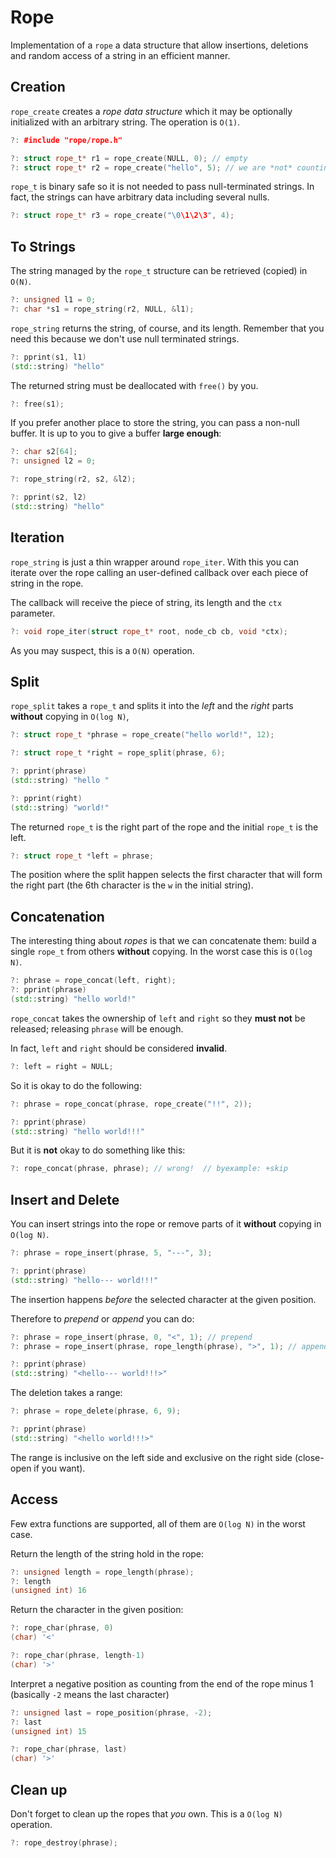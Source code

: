 # Rope

Implementation of a ``rope`` a data structure that allow insertions,
deletions and random access of a string in an efficient manner.


## Creation

`rope_create` creates a *rope data structure* which it may be optionally
initialized with an arbitrary string.
The operation is ``O(1)``.

<!--
?: .L rope/librope.so
-->

```cpp
?: #include "rope/rope.h"

?: struct rope_t* r1 = rope_create(NULL, 0); // empty
?: struct rope_t* r2 = rope_create("hello", 5); // we are *not* counting the \0
```

<!--
?: #include <string>

?: std::string pprint(const char *s, unsigned length) {
::   return std::string {s, length};
:: }

?: std::string pprint(struct rope_t *r) {
::   unsigned length = 0;
::   char *s = rope_string(r, NULL, &length);
::   auto s2 = std::string {s, length};
::   free(s);
::   return s2;
:: }
-->

`rope_t` is binary safe so it is not needed to pass null-terminated strings.
In fact, the strings can have arbitrary data including several nulls.

```cpp
?: struct rope_t* r3 = rope_create("\0\1\2\3", 4);
```

## To Strings

The string managed by the `rope_t` structure can be retrieved (copied)
in ``O(N)``.

```cpp
?: unsigned l1 = 0;
?: char *s1 = rope_string(r2, NULL, &l1);
```

`rope_string` returns the string, of course, and its length. Remember
that you need this because we don't use null terminated strings.

```cpp
?: pprint(s1, l1)
(std::string) "hello"
```

The returned string must be deallocated with `free()` by you.

```cpp
?: free(s1);
```

If you prefer another place to store the string, you can pass
a non-null buffer. It is up to you to give a buffer **large enough**:

```cpp
?: char s2[64];
?: unsigned l2 = 0;

?: rope_string(r2, s2, &l2);

?: pprint(s2, l2)
(std::string) "hello"
```


<!--
Edge case: the empty string/node

?: rope_string(r1, s2, &l2);
?: pprint(s2, l2)
(std::string) ""

?: l2
(unsigned int) 0
-->

## Iteration

`rope_string` is just a thin wrapper around `rope_iter`. With this
you can iterate over the rope calling an user-defined callback over each
piece of string in the rope.

The callback will receive the piece of string, its length and the `ctx`
parameter.

```cpp
?: void rope_iter(struct rope_t* root, node_cb cb, void *ctx);
```

As you may suspect, this is a `O(N)` operation.

## Split

`rope_split` takes a `rope_t` and
splits it into the *left* and the *right* parts **without** copying in
`O(log N)`,

```cpp
?: struct rope_t *phrase = rope_create("hello world!", 12);

?: struct rope_t *right = rope_split(phrase, 6);

?: pprint(phrase)
(std::string) "hello "

?: pprint(right)
(std::string) "world!"
```

The returned `rope_t` is the right part of the rope and the initial
`rope_t` is the left.

```cpp
?: struct rope_t *left = phrase;
```

The position where the split happen selects the first character
that will form the right part (the 6th character is the `w` in the
initial string).

<!--
Edge case: split at the begin and at the end

?: struct rope_t *test1 = rope_create("hello world!", 12);
?: struct rope_t *test2 = rope_split(test1, 0);

?: pprint(test1)
(std::string) ""
?: pprint(test2)
(std::string) "hello world!"

?: struct rope_t *test3 = rope_split(test2, 12);

?: pprint(test2)
(std::string) "hello world!"
?: pprint(test3)
(std::string) ""
-->

## Concatenation

The interesting thing about *ropes* is that we can concatenate them:
build a single `rope_t` from others **without** copying. In the worst
case this is ``O(log N)``.

```cpp
?: phrase = rope_concat(left, right);
?: pprint(phrase)
(std::string) "hello world!"
```

`rope_concat` takes the ownership of `left` and `right` so they **must not**
be released; releasing `phrase` will be enough.

In fact, `left` and `right` should be considered **invalid**.

```cpp
?: left = right = NULL;
```

So it is okay to do the following:

```cpp
?: phrase = rope_concat(phrase, rope_create("!!", 2));

?: pprint(phrase)
(std::string) "hello world!!!"
```

But it is **not** okay to do something like this:

```cpp
?: rope_concat(phrase, phrase); // wrong!  // byexample: +skip
```

## Insert and Delete

You can insert strings into the rope or remove parts of it **without**
copying in `O(log N)`.

```cpp
?: phrase = rope_insert(phrase, 5, "---", 3);

?: pprint(phrase)
(std::string) "hello--- world!!!"
```

The insertion happens *before* the selected character at the given
position.

Therefore to *prepend* or *append* you can do:

```cpp
?: phrase = rope_insert(phrase, 0, "<", 1); // prepend
?: phrase = rope_insert(phrase, rope_length(phrase), ">", 1); // append

?: pprint(phrase)
(std::string) "<hello--- world!!!>"
```

The deletion takes a range:

```cpp
?: phrase = rope_delete(phrase, 6, 9);

?: pprint(phrase)
(std::string) "<hello world!!!>"
```

The range is inclusive on the left side and exclusive on the right side
(close-open if you want).


## Access

Few extra functions are supported, all of them are ``O(log N)``
in the worst case.

Return the length of the string hold in the rope:

```cpp
?: unsigned length = rope_length(phrase);
?: length
(unsigned int) 16
```


Return the character in the given position:

```cpp
?: rope_char(phrase, 0)
(char) '<'

?: rope_char(phrase, length-1)
(char) '>'
```

Interpret a negative position as counting from the end of the rope
minus 1 (basically `-2` means the last character)

```cpp
?: unsigned last = rope_position(phrase, -2);
?: last
(unsigned int) 15

?: rope_char(phrase, last)
(char) '>'
```

## Clean up

Don't forget to clean up the ropes that *you* own. This is a
``O(log N)`` operation.

```cpp
?: rope_destroy(phrase);
```

